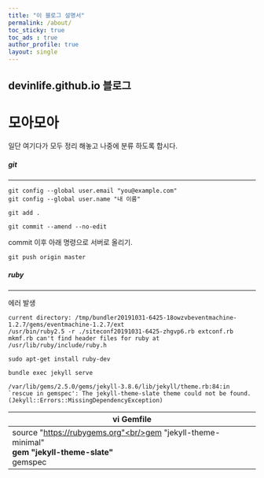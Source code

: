```yaml
---
title: "이 블로그 설명서"
permalink: /about/
toc_sticky: true
toc_ads : true
author_profile: true
layout: single 
---
```


## devinlife.github.io 블로그







# 모아모아



일단 여기다가 모두 정리 해놓고 나중에 분류 하도록 합시다.



##### git

------



```
git config --global user.email "you@example.com"
git config --global user.name "내 이름"
```



```
git add .
```



```
git commit --amend --no-edit
```



commit 이후 아래 명령으로 서버로 올리기.

```
git push origin master
```





##### ruby

------

에러 발생

```
current directory: /tmp/bundler20191031-6425-18owzvbeventmachine-1.2.7/gems/eventmachine-1.2.7/ext
/usr/bin/ruby2.5 -r ./siteconf20191031-6425-zhgvp6.rb extconf.rb
mkmf.rb can't find header files for ruby at /usr/lib/ruby/include/ruby.h
```



```
sudo apt-get install ruby-dev
```



`bundle exec jekyll serve`



```
/var/lib/gems/2.5.0/gems/jekyll-3.8.6/lib/jekyll/theme.rb:84:in `rescue in gemspec': The jekyll-theme-slate theme could not be found. (Jekyll::Errors::MissingDependencyException)
```



| vi Gemfile                                                   |
| ------------------------------------------------------------ |
| source "https://rubygems.org"<br/>gem "jekyll-theme-minimal"<br/>**gem "jekyll-theme-slate"**<br/>gemspec |



